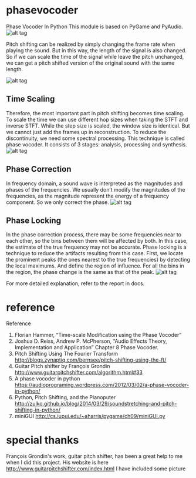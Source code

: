# phasevocoder
Phase Vocoder In Python
This module is based on PyGame and PyAudio.
![alt tag](https://github.com/haoyu987/phasevocoder/blob/master/docs/GUI.PNG)

Pitch shifting can be realized by simply changing the frame rate when playing the sound. But in this way, the length of the signal is also changed. So if we can scale the time of the signal while leave the pitch unchanged, we can get a pitch shifted version of the original sound with the same length.

![alt tag](https://github.com/haoyu987/phasevocoder/blob/master/docs/phasevocoder.png)

## Time Scaling
Therefore, the most important part in pitch shifting becomes time scaling. To scale the time we can use different hop sizes when taking the STFT and inverse STFT. While the step size is scaled, the window size is identical. But we cannot just add the frames up in reconstruction. To reduce the discontinuity, we need some spectral processing. This technique is called phase vocoder. It consists of 3 stages: analysis, processing and synthesis.
![alt tag](https://github.com/haoyu987/phasevocoder/blob/master/docs/stretchsound.png)

## Phase Correction
In frequency domain, a sound wave is interpreted as the magnitudes and phases of the frequencies. We usually don’t modify the magnitudes of the frequencies, as the magnitude represent the energy of a frequency component. So we only correct the phase.
![alt tag](https://github.com/haoyu987/phasevocoder/blob/master/docs/phase.png)

## Phase Locking
In the phase correction process, there may be some frequencies near to each other, so the bins between them will be affected by both. In this case, the estimate of the true frequency may not be accurate.
Phase locking is a technique to reduce the artifacts resulting from this case. First, we locate the prominent peaks (the ones nearest to the true frequencies) by detecting the local maximums. And define the region of influence. For all the bins in the region, the phase change is the same as that of the peak.
![alt tag](https://github.com/haoyu987/phasevocoder/blob/master/docs/phaselock.png)

For more detailed explanation, refer to the report in docs.

# reference
Reference
1.	Florian Hammer, “Time-scale Modification using the Phase Vocoder”
2.	Joshua D. Reiss, Andrew P. McPherson, “Audio Effects Theory, Implementation and Application” Chapter 8 Phase Vocoder.
3.	Pitch Shifting Using The Fourier Transform
http://blogs.zynaptiq.com/bernsee/pitch-shifting-using-the-ft/
4.	Guitar Pitch shifter by François Grondin
http://www.guitarpitchshifter.com/algorithm.html#33
5.	A phase vocoder in python
https://audioprograming.wordpress.com/2012/03/02/a-phase-vocoder-in-python/
6.	Python, Pitch Shifting, and the Pianoputer
http://zulko.github.io/blog/2014/03/29/soundstretching-and-pitch-shifting-in-python/
7.	miniGUI
http://cs.iupui.edu/~aharris/pygame/ch09/miniGUI.py

# special thanks
François Grondin's work, guitar pitch shifter, has been a great help to me when I did this project.
His website is here http://www.guitarpitchshifter.com/index.html
I have included some picture
